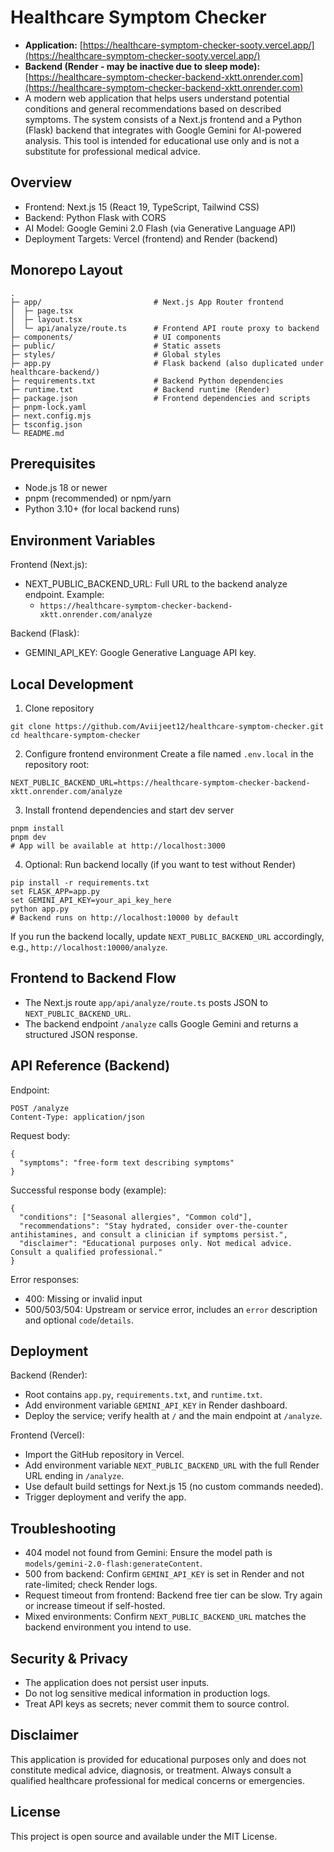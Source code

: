 Healthcare Symptom Checker
================================================

- **Application:** [https://healthcare-symptom-checker-sooty.vercel.app/](https://healthcare-symptom-checker-sooty.vercel.app/)
- **Backend (Render - may be inactive due to sleep mode):** [https://healthcare-symptom-checker-backend-xktt.onrender.com](https://healthcare-symptom-checker-backend-xktt.onrender.com)
- A modern web application that helps users understand potential conditions and general recommendations based on described symptoms. The system consists of a Next.js frontend and a Python (Flask) backend that integrates with Google Gemini for AI-powered analysis. This tool is intended for educational use only and is not a substitute for professional medical advice.


Overview
------------------------------------------------
- Frontend: Next.js 15 (React 19, TypeScript, Tailwind CSS)
- Backend: Python Flask with CORS
- AI Model: Google Gemini 2.0 Flash (via Generative Language API)
- Deployment Targets: Vercel (frontend) and Render (backend)


Monorepo Layout
------------------------------------------------

```
.
├─ app/                         # Next.js App Router frontend
│  ├─ page.tsx
│  ├─ layout.tsx
│  └─ api/analyze/route.ts      # Frontend API route proxy to backend
├─ components/                  # UI components
├─ public/                      # Static assets
├─ styles/                      # Global styles
├─ app.py                       # Flask backend (also duplicated under healthcare-backend/)
├─ requirements.txt             # Backend Python dependencies
├─ runtime.txt                  # Backend runtime (Render)
├─ package.json                 # Frontend dependencies and scripts
├─ pnpm-lock.yaml
├─ next.config.mjs
├─ tsconfig.json
└─ README.md
```


Prerequisites
------------------------------------------------
- Node.js 18 or newer
- pnpm (recommended) or npm/yarn
- Python 3.10+ (for local backend runs)


Environment Variables
------------------------------------------------

Frontend (Next.js):
- NEXT_PUBLIC_BACKEND_URL: Full URL to the backend analyze endpoint. Example:
  - `https://healthcare-symptom-checker-backend-xktt.onrender.com/analyze`

Backend (Flask):
- GEMINI_API_KEY: Google Generative Language API key.


Local Development
------------------------------------------------

1) Clone repository
```
git clone https://github.com/Aviijeet12/healthcare-symptom-checker.git
cd healthcare-symptom-checker
```

2) Configure frontend environment
Create a file named `.env.local` in the repository root:
```
NEXT_PUBLIC_BACKEND_URL=https://healthcare-symptom-checker-backend-xktt.onrender.com/analyze
```

3) Install frontend dependencies and start dev server
```
pnpm install
pnpm dev
# App will be available at http://localhost:3000
```

4) Optional: Run backend locally (if you want to test without Render)
```
pip install -r requirements.txt
set FLASK_APP=app.py
set GEMINI_API_KEY=your_api_key_here
python app.py
# Backend runs on http://localhost:10000 by default
```
If you run the backend locally, update `NEXT_PUBLIC_BACKEND_URL` accordingly, e.g., `http://localhost:10000/analyze`.


Frontend to Backend Flow
------------------------------------------------
- The Next.js route `app/api/analyze/route.ts` posts JSON to `NEXT_PUBLIC_BACKEND_URL`.
- The backend endpoint `/analyze` calls Google Gemini and returns a structured JSON response.


API Reference (Backend)
------------------------------------------------
Endpoint:
```
POST /analyze
Content-Type: application/json
```

Request body:
```
{
  "symptoms": "free-form text describing symptoms"
}
```

Successful response body (example):
```
{
  "conditions": ["Seasonal allergies", "Common cold"],
  "recommendations": "Stay hydrated, consider over-the-counter antihistamines, and consult a clinician if symptoms persist.",
  "disclaimer": "Educational purposes only. Not medical advice. Consult a qualified professional."
}
```

Error responses:
- 400: Missing or invalid input
- 500/503/504: Upstream or service error, includes an `error` description and optional `code`/`details`.


Deployment
------------------------------------------------

Backend (Render):
- Root contains `app.py`, `requirements.txt`, and `runtime.txt`.
- Add environment variable `GEMINI_API_KEY` in Render dashboard.
- Deploy the service; verify health at `/` and the main endpoint at `/analyze`.

Frontend (Vercel):
- Import the GitHub repository in Vercel.
- Add environment variable `NEXT_PUBLIC_BACKEND_URL` with the full Render URL ending in `/analyze`.
- Use default build settings for Next.js 15 (no custom commands needed).
- Trigger deployment and verify the app.


Troubleshooting
------------------------------------------------
- 404 model not found from Gemini: Ensure the model path is `models/gemini-2.0-flash:generateContent`.
- 500 from backend: Confirm `GEMINI_API_KEY` is set in Render and not rate-limited; check Render logs.
- Request timeout from frontend: Backend free tier can be slow. Try again or increase timeout if self-hosted.
- Mixed environments: Confirm `NEXT_PUBLIC_BACKEND_URL` matches the backend environment you intend to use.


Security & Privacy
------------------------------------------------
- The application does not persist user inputs.
- Do not log sensitive medical information in production logs.
- Treat API keys as secrets; never commit them to source control.


Disclaimer
------------------------------------------------
This application is provided for educational purposes only and does not constitute medical advice, diagnosis, or treatment. Always consult a qualified healthcare professional for medical concerns or emergencies.


License
------------------------------------------------
This project is open source and available under the MIT License.
